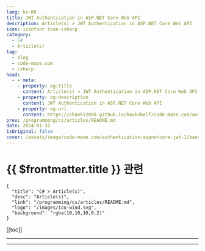 ```yaml
---
lang: ko-KR
title: JWT Authentication in ASP.NET Core Web API
description: Article(s) > JWT Authentication in ASP.NET Core Web API
icon: iconfont icon-csharp
category: 
  - C#
  - Article(s)
tag: 
  - blog
  - code-maze.com
  - csharp
head:  
  - - meta:
    - property: og:title
      content: Article(s) > JWT Authentication in ASP.NET Core Web API
    - property: og:description
      content: JWT Authentication in ASP.NET Core Web API
    - property: og:url
      content: https://chanhi2000.github.io/bookshelf/code-maze.com/authentication-aspnetcore-jwt-1.html
prev: /programming/cs/articles/README.md
date: 2024-01-31
isOriginal: false
cover: /assets/image/code-maze.com/authentication-aspnetcore-jwt-1/banner.png
---
```


# {{ $frontmatter.title }} 관련

```component VPCard
{
  "title": "C# > Article(s)",
  "desc": "Article(s)",
  "link": "/programming/cs/articles/README.md",
  "logo": "/images/ico-wind.svg",
  "background": "rgba(10,10,10,0.2)"
}
```

[[toc]]

---

<SiteInfo
  name="JWT Authentication in ASP.NET Core Web API"
  desc="In this article, we are going to learn how to provide a JWT authentication to secure our ASP.NET Core Web API app."
  url="https://code-maze.com/authentication-aspnetcore-jwt-1/"
  logo="/assets/image/code-maze.com/favicon.png"
  preview="/assets/image/code-maze.com/authentication-aspnetcore-jwt-1/banner.png"/>

<!-- TODO: 작성 -->

---

<TagLinks />